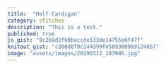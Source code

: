 ```yaml
---
title:  "Half Cardigan"
category: stitches
description: "This is a test."
published: true
js_gist: "9c268d2fb0baccde533de14755e6f47f"
knitout_gist: "c380d8f0c144399fe589380969124857"
image: "assets/images/20190312_183946.jpg"
---
```

